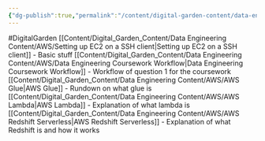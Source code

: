 ```yaml
---
{"dg-publish":true,"permalink":"/content/digital-garden-content/data-engineering-content/apache/aws-content/","updated":"2025-04-08T20:20:46.000+05:30"}
---
```


#DigitalGarden 
[[Content/Digital_Garden_Content/Data Engineering Content/AWS/Setting up EC2 on a SSH client\|Setting up EC2 on a SSH client]] - Basic stuff
[[Content/Digital_Garden_Content/Data Engineering Content/AWS/Data Engineering Coursework Workflow\|Data Engineering Coursework Workflow]] - Workflow of question 1 for the coursework
[[Content/Digital_Garden_Content/Data Engineering Content/AWS/AWS Glue\|AWS Glue]] - Rundown on what glue is
[[Content/Digital_Garden_Content/Data Engineering Content/AWS/AWS Lambda\|AWS Lambda]] - Explanation of what lambda is
[[Content/Digital_Garden_Content/Data Engineering Content/AWS/AWS Redshift Serverless\|AWS Redshift Serverless]] - Explanation of what Redshift is and how it works